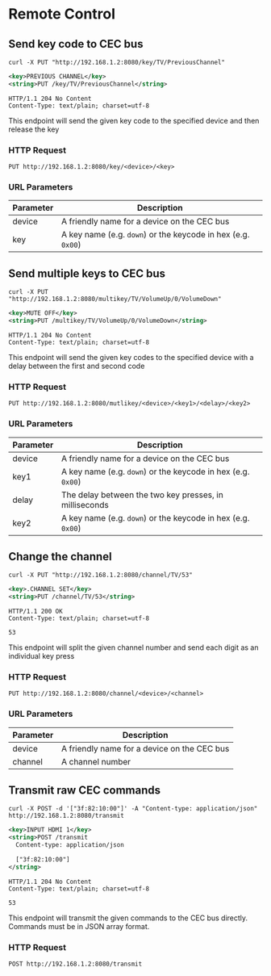 # Remote Control

## Send key code to CEC bus

```shell
curl -X PUT "http://192.168.1.2:8080/key/TV/PreviousChannel"
```

```xml
<key>PREVIOUS CHANNEL</key>
<string>PUT /key/TV/PreviousChannel</string>
```

```http
HTTP/1.1 204 No Content
Content-Type: text/plain; charset=utf-8
```

This endpoint will send the given key code to the specified device and then release the key

### HTTP Request

`PUT http://192.168.1.2:8080/key/<device>/<key>`

### URL Parameters

| Parameter | Description                                                  |
|-----------|--------------------------------------------------------------|
| device    | A friendly name for a device on the CEC bus                  |
| key       | A key name (e.g. `down`) or the keycode in hex (e.g. `0x00`) |

## Send multiple keys to CEC bus

```shell
curl -X PUT "http://192.168.1.2:8080/multikey/TV/VolumeUp/0/VolumeDown"
```

```xml
<key>MUTE OFF</key>
<string>PUT /multikey/TV/VolumeUp/0/VolumeDown</string>
```

```http
HTTP/1.1 204 No Content
Content-Type: text/plain; charset=utf-8
```

This endpoint will send the given key codes to the specified device with a delay between the first and second code

### HTTP Request

`PUT http://192.168.1.2:8080/mutlikey/<device>/<key1>/<delay>/<key2>`

### URL Parameters

| Parameter | Description                                                  |
|-----------|--------------------------------------------------------------|
| device    | A friendly name for a device on the CEC bus                  |
| key1      | A key name (e.g. `down`) or the keycode in hex (e.g. `0x00`) |
| delay     | The delay between the two key presses, in milliseconds       |
| key2      | A key name (e.g. `down`) or the keycode in hex (e.g. `0x00`) |

## Change the channel

```shell
curl -X PUT "http://192.168.1.2:8080/channel/TV/53"
```

```xml
<key>.CHANNEL SET</key>
<string>PUT /channel/TV/53</string>
```

```http
HTTP/1.1 200 OK
Content-Type: text/plain; charset=utf-8

53
```

This endpoint will split the given channel number and send each digit as an individual key press

### HTTP Request

`PUT http://192.168.1.2:8080/channel/<device>/<channel>`

### URL Parameters

| Parameter | Description                                  |
|-----------|----------------------------------------------|
| device    | A friendly name for a device on the CEC bus  |
| channel   | A channel number                             |

## Transmit raw CEC commands

```shell
curl -X POST -d '["3f:82:10:00"]' -A "Content-type: application/json" http://192.168.1.2:8080/transmit
```

```xml
<key>INPUT HDMI 1</key>
<string>POST /transmit
  Content-type: application/json

  ["3f:82:10:00"]
</string>
```

```http
HTTP/1.1 204 No Content
Content-Type: text/plain; charset=utf-8

53
```

This endpoint will transmit the given commands to the CEC bus directly. Commands must be in JSON array format. 

### HTTP Request

`POST http://192.168.1.2:8080/transmit`